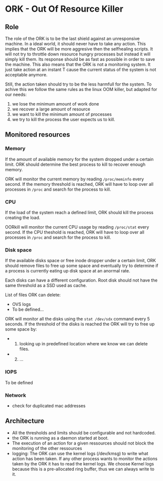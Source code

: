 # ORK - Out Of Resource Killer

## Role
The role of the ORK is to be the last shield against an unresponsive machine.
In a ideal world, it should never have to take any action. This implies that the ORK will be more aggresive then the selfhealing scripts.
It will not try to throttle down resource hungry processes but instead it will simply kill them. Its response should be as fast as possible in order to save the machine.
This also means that the ORK is not a monitoring system. It just take action at an instant T cause the current status of the system is not acceptable anymore.

Still, the action taken should try to be the less harmfull for the system. To achive this we follow the same rules as the linux OOM killer, but adapted for our needs:

1. we lose the minimum amount of work done
2. we recover a large amount of resource
3. we want to kill the minimum amount of processes
4. we try to kill the process the user expects us to kill.

## Monitored resources

### Memory
If the amount of available memory for the system dropped under a certain limit. ORK should determine the best process to kill to recover enough memory.

ORK will monitor the current memory by reading `/proc/meminfo` every second.
If the memory threshold is reached, ORK will have to loop over all processes in `/proc` and search for the process to kill.

### CPU
If the load of the system reach a defined limit, ORK should kill the process creating the load.

OORkill will monitor the current CPU usage by reading `/proc/stat` every second.
If the CPU theshold is reached, ORK will have to loop over all processes in `/proc` and search for the process to kill.

### Disk space
If the available disks space or free inode dropper under a certain limit, ORK should remove files to free up some space and eventually try to determine if a process is currently eating up disk space at an anormal rate.

Each disks can have a different configuration. Root disk should not have the same threshold as a SSD used as cache.

List of files ORK can delete:
- OVS logs
- To be defined...

ORK will monitor all the disks using the `stat /dev/sdx` command every 5 seconds.
If the threshold of the disks is reached the ORK will try to free up some space by:
- 1. looking up in predefined location where we know we can delete files.
- 2. ...


### IOPS
To be defined

### Network
- check for duplicated mac addresses

## Architecture
- All the thresholds and limits should be configurable and not hardcoded.
- the ORK is running as a daemon started at boot.
- The execution of an action for a given ressources should not block the monitoring of the other ressources
- logging: The ORK can use the kernel logs (/dev/kmsg) to write what action has been taken. If any other process wants to monitor the actions taken by the ORK it has to read the kernel logs. We choose Kernel logs because this is a pre-allocated ring buffer, thus we can always write to it.
